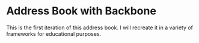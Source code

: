 # Address Book with Backbone

This is the first iteration of this address book. I will recreate it in a variety of frameworks for educational purposes.